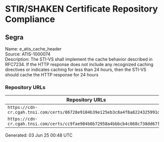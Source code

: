 # STIR/SHAKEN Certificate Repository Compliance

## Segra

Name: e_atis_cache_header\
Source: ATIS-1000074\
Description: The STI-VS shall implement the cache behavior described in RFC7234. If the HTTP response does not include any recognized caching directives or indicates caching for less than 24 hours, then the STI-VS should cache the HTTP response for 24 hours
### Repository URLs

| Repository URLs | Not After |  Problems | Link |
|-----------------|-----------|-----------|------|
| `https://cdn-cr.cgah.tnsi.com/certs/86728e9104b39e125eb3c8a4f8a8224325991d00` | 17&#160;May&#160;24&#160;13:14&#160;UTC | true | [view](../../REPOS/aa7f7903f52f26ca75a7d32e27b6d36855b88fad/README.md) |
| `https://cdn-cr.cgah.tnsi.com/certs/cc9fae904b0b72958a4bbbcb4c068c738dd67f1c` | 22&#160;Feb&#160;27&#160;11:12&#160;UTC | true | [view](../../REPOS/b68a3d1979f5e6013fe831d8dc887746180549f9/README.md) |


Generated: 03 Jun 25 00:48 UTC